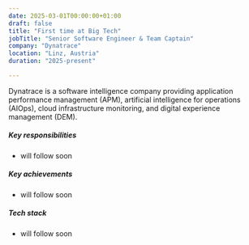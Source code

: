 ```yaml
---
date: 2025-03-01T00:00:00+01:00
draft: false
title: "First time at Big Tech"
jobTitle: "Senior Software Engineer & Team Captain"
company: "Dynatrace"
location: "Linz, Austria"
duration: "2025-present"

---
```


[//]: # (### startup life)

Dynatrace is a software intelligence company providing application performance management (APM), artificial intelligence for operations (AIOps), cloud infrastructure monitoring, and digital experience management (DEM).

##### Key responsibilities
- will follow soon

##### Key achievements
- will follow soon

##### Tech stack
- will follow soon